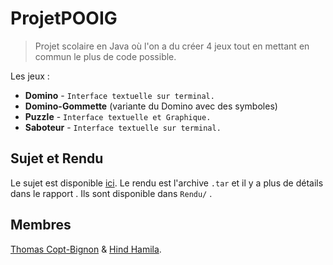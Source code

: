 # ProjetPOOIG

>Projet scolaire en Java où l'on a du créer 4 jeux tout en mettant en commun le plus de code possible. 

Les jeux :

 - **Domino**  - `Interface textuelle sur terminal.`
 - **Domino-Gommette** (variante du Domino avec des symboles)
 - **Puzzle** - `Interface textuelle et Graphique.`
 - **Saboteur** - `Interface textuelle sur terminal.`

## Sujet et Rendu

Le sujet est disponible [ici](https://gist.github.com/totocptbgn/17de0c4311278895222dcefa145b34ce). Le rendu est l'archive `.tar` et il y a plus de détails dans le rapport . Ils sont disponible dans `Rendu/` .

## Membres

[Thomas Copt-Bignon](https://github.com/totocptbgn/) & [Hind Hamila](https://github.com/hindhamila/).


